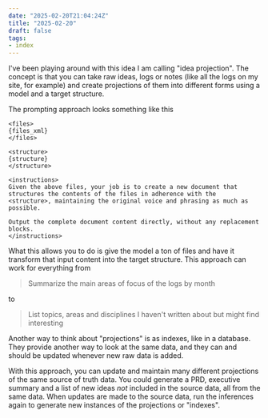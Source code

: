 ```yaml
---
date: "2025-02-20T21:04:24Z"
title: "2025-02-20"
draft: false
tags:
- index
---
```


I've been playing around with this idea I am calling "idea projection".
The concept is that you can take raw ideas, logs or notes (like all the logs on my site, for example) and create projections of them into different forms using a model and a target structure.

The prompting approach looks something like this

```text
<files>
{files_xml}
</files>

<structure>
{structure}
</structure>

<instructions>
Given the above files, your job is to create a new document that structures the contents of the files in adherence with the <structure>, maintaining the original voice and phrasing as much as possible.

Output the complete document content directly, without any replacement blocks.
</instructions>
```
What this allows you to do is give the model a ton of files and have it transform that input content into the target structure.
This approach can work for everything from

> Summarize the main areas of focus of the logs by month

to

> List topics, areas and disciplines I haven't written about but might find interesting

Another way to think about "projections" is as indexes, like in a database.
They provide another way to look at the same data, and they can and should be updated whenever new raw data is added.

With this approach, you can update and maintain many different projections of the same source of truth data.
You could generate a PRD, executive summary and a list of new ideas _not_ included in the source data, all from the same data.
When updates are made to the source data, run the inferences again to generate new instances of the projections or "indexes".
